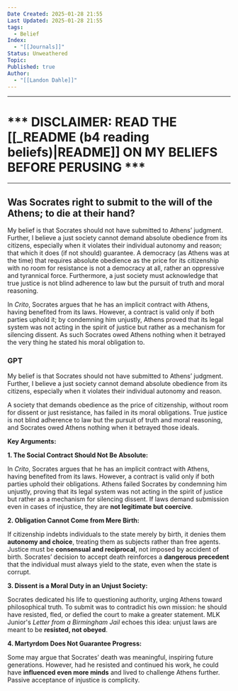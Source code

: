 ```yaml
---
Date Created: 2025-01-28 21:55
Last Updated: 2025-01-28 21:55
tags:
  - Belief
Index:
  - "[[Journals]]"
Status: Unweathered
Topic: 
Published: true
Author:
  - "[[Landon Dahle]]"
---
```

---
# *** DISCLAIMER: READ THE [[_README (b4 reading beliefs)|README]] ON MY BELIEFS BEFORE PERUSING ***

---

## Was Socrates right to submit to the will of the Athens; to die at their hand?

My belief is that Socrates should not have submitted to Athens’ judgment. Further, I believe a just society cannot demand absolute obedience from its citizens, especially when it violates their individual autonomy and reason; that which it does (if not should) guarantee. A democracy (as Athens was at the time) that requires absolute obedience as the price for its citizenship with no room for resistance is not a democracy at all, rather an oppressive and tyrannical force. Furthermore, a just society must acknowledge that true justice is not blind adherence to law but the pursuit of truth and moral reasoning. 

In _Crito_, Socrates argues that he has an implicit contract with Athens, having benefited from its laws. However, a contract is valid only if both parties uphold it; by condemning him unjustly, Athens proved that its legal system was not acting in the spirit of justice but rather as a mechanism for silencing dissent. As such Socrates owed Athens nothing when it betrayed the very thing he stated his moral obligation to. 



### GPT
My belief is that Socrates should not have submitted to Athens’ judgment. Further, I believe a just society cannot demand absolute obedience from its citizens, especially when it violates their individual autonomy and reason.

A society that demands obedience as the price of citizenship, without room for dissent or just resistance, has failed in its moral obligations. True justice is not blind adherence to law but the pursuit of truth and moral reasoning, and Socrates owed Athens nothing when it betrayed those ideals.

**Key Arguments:**

**1. The Social Contract Should Not Be Absolute:**

In _Crito_, Socrates argues that he has an implicit contract with Athens, having benefited from its laws. However, a contract is valid only if both parties uphold their obligations. Athens failed Socrates by condemning him unjustly, proving that its legal system was not acting in the spirit of justice but rather as a mechanism for silencing dissent. If laws demand submission even in cases of injustice, they are **not legitimate but coercive**.



**2. Obligation Cannot Come from Mere Birth:**

If citizenship indebts individuals to the state merely by birth, it denies them **autonomy and choice**, treating them as subjects rather than free agents. Justice must be **consensual and reciprocal**, not imposed by accident of birth. Socrates’ decision to accept death reinforces a **dangerous precedent** that the individual must always yield to the state, even when the state is corrupt.

  

**3. Dissent is a Moral Duty in an Unjust Society:**

Socrates dedicated his life to questioning authority, urging Athens toward philosophical truth. To submit was to contradict his own mission: he should have resisted, fled, or defied the court to make a greater statement. MLK Junior's _Letter from a Birmingham Jail_ echoes this idea: unjust laws are meant to be **resisted, not obeyed**.

  

**4. Martyrdom Does Not Guarantee Progress:**

Some may argue that Socrates’ death was meaningful, inspiring future generations. However, had he resisted and continued his work, he could have **influenced even more minds** and lived to challenge Athens further. Passive acceptance of injustice is complicity.